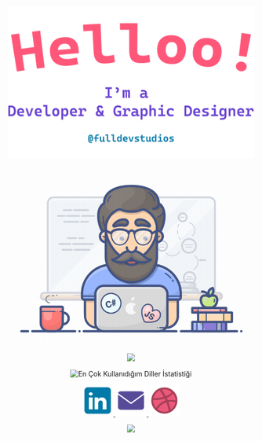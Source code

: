 <div align="center">

  <img alt="Logo" src="./assets/gh-readme-header.png" />

  <img alt="GIF Video" src="./assets/tenor.gif" />

  <a href="https://github.com/DenverCoder1/readme-typing-svg"><img src="https://readme-typing-svg.herokuapp.com?lines=Technologies+and+Tools;&center=true&width=500&height=55"></a>

  <p>
    <img src="https://github-readme-stats.vercel.app/api/top-langs/?username=ebu13&layout=compact&langs_count=18" alt="En Çok Kullanıdığım Diller İstatistiği" />
  </p>
  <p>
      <a href="https://www.linkedin.com/in/ebubekir-nazli-13esn/">
          <img src="assets/linkedin_icon.svg" alt="LinkedIn Icon" width="64" height="64">
      </a>
      <a href="mailto:fulldevstudios@gmail.com">
          <img src="assets/email_icon.svg" alt="Email Icon" width="64" height="64">
      </a>
      <a href="https://dribbble.com/devebu">
          <img src="assets/dribbble_icon.svg" alt="Dribbble Icon" width="64" height="64">
      </a>
  </p>
  <p>
  <img src="https://raw.githubusercontent.com/Trilokia/Trilokia/379277808c61ef204768a61bbc5d25bc7798ccf1/bottom_header.svg">
  </p>
</div>
